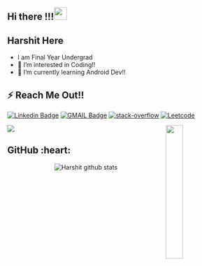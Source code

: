 ## Hi there  !!!<img src="https://github.com/TheDudeThatCode/TheDudeThatCode/blob/master/Assets/Hi.gif" width="29px">

## Harshit Here
-    I am Final Year Undergrad   
- 👀 I’m interested in Coding!!
- 🌱 I’m currently learning Android Dev!!

<h2> ⚡ Reach Me Out!!</h2>

[![Linkedin Badge](https://img.shields.io/badge/-LinkedIn-0e76a8?style=for-the-badge&labelColor=0e76a8&logo=linkedin&logoColor=white)](https://www.linkedin.com/in/harshitkashyap9a6b55/)
[![GMAIL Badge](https://img.shields.io/badge/-Mail-FF0000?style=for-the-badge&labelColor=&logo=gmail&logoColor=white)](mailto:kumarharshit9500@gmail.com)
[![stack-overflow](https://img.shields.io/badge/-StackOverflow-cb410b?style=for-the-badge&labelColor=&logo=stackoverflow&logoColor=black)](https://stackoverflow.com/users/16164555/harshit-kumar)
[![Leetcode](https://img.shields.io/badge/-Leetcode-cb410b?style=for-the-badge&labelColor=&logo=leetcode&logoColor=black)](https://leetcode.com/pikaachuuu/)
<br>
<p align="left">
 <a href="https://github.com/RitikaSingh02"><img src="https://readme-typing-svg.herokuapp.com/?color=E30B5C&width=900&height=40&lines=Pursuing+B.Tech+in+Computer+Science+%26+Engineering;Learning+Java+Brushing+up+Cpp+%26+Python.." /></a>
<a href="https://github.com/belelaritra"><img align="right" width="28%" src="https://media4.giphy.com/media/jRf5fsn8G6YaogAWxn/giphy.gif" /> </a>
</p>






<h2> GitHub :heart: </h2>

<div align = "center">
<!-- ![GitHub Streak Stats](https://github-readme-streak-stats.herokuapp.com/?user=RitikaSingh02&theme=dark)  -->
 
![Harshit github stats](https://github-readme-stats.vercel.app/api?username=iamharshit955&show_icons=true&theme=radical&line_height=27)
<!-- ![Ritika's github stats](https://github-readme-stats.vercel.app/api/top-langs/?username=RitikaSingh02&hide=css,java,html&theme=radical) -->
</div>


<!---
harshitagrawal955/harshitagrawal955 is a ✨ special ✨ repository because its `README.md` (this file) appears on your GitHub profile.
You can click the Preview link to take a look at your changes.





--->
